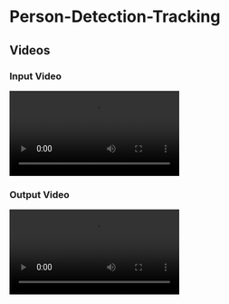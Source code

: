 # Person-Detection-Tracking

## Videos

### Input Video
![Input Video File](/data/input.mp4)

### Output Video
![Output Video File](/data/output.mp4)
